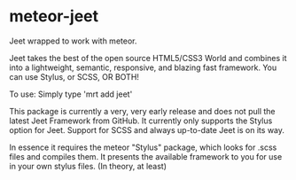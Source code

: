 meteor-jeet
===========

Jeet wrapped to work with meteor.

Jeet takes the best of the open source HTML5/CSS3 World and combines it into a lightweight, semantic, responsive, and blazing fast framework. You can use Stylus, or SCSS, OR BOTH!

To use:
Simply type 'mrt add jeet'

This package is currently a very, very early release and does not pull the latest Jeet Framework from GitHub. It currently only supports the Stylus option for Jeet. Support for SCSS and always up-to-date Jeet is on its way.

In essence it requires the meteor "Stylus" package, which looks for .scss files and compiles them. It presents the available framework to you for use in your own stylus files. (In theory, at least)